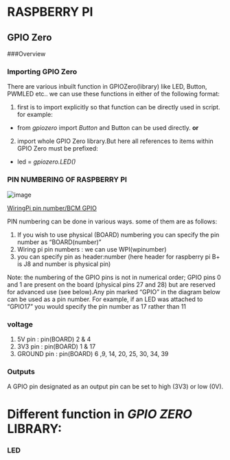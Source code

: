 # RASPBERRY PI

## GPIO Zero

###Overview
      

### Importing GPIO Zero
There are various inbuilt function in GPIOZero(library) like LED, Button, PWMLED etc..
we can use these functions in either of the following format:
 1.    first is to import explicitly so that function can be directly used in script.
       for example:
 *   from _gpiozero_ import _Button_  and Button can be used directly.  **or**
 2.    import whole GPIO Zero library.But here all references to items within GPIO Zero must be prefixed:
 *    led = _gpiozero.LED()_

### PIN NUMBERING OF RASPBERRY PI
![image](https://gpiozero.readthedocs.io/en/stable/_images/pin_layout.svg)

[WiringPi pin number/BCM GPIO](http://wiringpi.com/wp-content/uploads/2013/03/gpio1.png)

PIN numbering can be done in various ways. some of them are as follows:
1.    If you wish to use physical (BOARD) numbering you can specify the pin number  as “BOARD(number)”
2.    Wiring pi pin numbers : we can use WPI(wpinumber)
3.    you can specify pin as header:number (here header for raspberry pi B+ is J8 and  number is physical pin)

Note: the numbering of the GPIO pins is not in numerical order; GPIO pins 0 and 1 are present on the board (physical pins 27 and 28) but are reserved for advanced use (see below).Any pin marked “GPIO” in the diagram below can be used as a pin number. For example, if an LED was attached to “GPIO17” you would specify the pin number as 17 rather than 11

### voltage
1. 5V pin : pin(BOARD) 2 & 4
2. 3V3 pin : pin(BOARD) 1 & 17
3. GROUND pin : pin(BOARD) 6 ,9, 14, 20, 25, 30, 34, 39

### Outputs
A GPIO pin designated as an output pin can be set to high (3V3) or low (0V).

# Different function in _GPIO ZERO_ LIBRARY:


### LED
